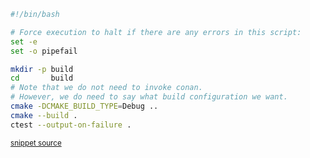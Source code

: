 

```bash
#!/bin/bash

# Force execution to halt if there are any errors in this script:
set -e
set -o pipefail

mkdir -p build
cd       build
# Note that we do not need to invoke conan.
# However, we do need to say what build configuration we want.
cmake -DCMAKE_BUILD_TYPE=Debug ..
cmake --build .
ctest --output-on-failure .
```
<sup><a href='https://github.com/claremacrae/ApprovalTests.cpp.CMakeSamples/blob/main/./cmake_invoking_conan/build.sh' title='File snippet was copied from'>snippet source</a></sup>


